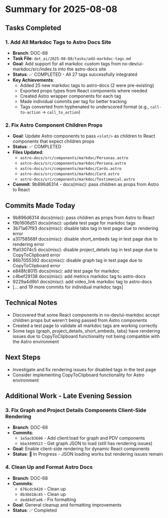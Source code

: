 # Summary for 2025-08-08

## Tasks Completed

### 1. Add All Markdoc Tags to Astro Docs Site
- **Branch**: DOC-68
- **Task File**: `dot_ai/2025-08-08/tasks/add-markdoc-tags.md`
- **Goal**: Add support for all markdoc custom tags from nx-dev/ui-markdoc/src/index.ts into the astro-docs site
- **Status**: ✅ COMPLETED - All 27 tags successfully integrated
- **Key Achievements**:
  - Added 25 new markdoc tags to astro-docs (2 were pre-existing)
  - Exported props types from React components where needed
  - Created Astro wrapper components for each tag
  - Made individual commits per tag for better tracking
  - Tags converted from hyphenated to underscored format (e.g., `call-to-action` → `call_to_action`)

### 2. Fix Astro Component Children Props
- **Goal**: Update Astro components to pass `<slot/>` as children to React components that expect children props
- **Status**: ✅ COMPLETED
- **Files Updated**:
  - `astro-docs/src/components/markdoc/Personas.astro`
  - `astro-docs/src/components/markdoc/Persona.astro`
  - `astro-docs/src/components/markdoc/Cards.astro`
  - `astro-docs/src/components/markdoc/Card.astro`
  - `astro-docs/src/components/markdoc/Testimonial.astro`
- **Commit**: 9b896d6314 - docs(misc): pass children as props from Astro to React

## Commits Made Today
- 9b896d6314 docs(misc): pass children as props from Astro to React
- f9b1606d51 docs(misc): update test page for markdoc tags
- 3b71a67f93 docs(misc): disable tabs tag in test page due to rendering error
- a31758568f docs(misc): disable short_embeds tag in test page due to rendering error
- ffa03074c5 docs(misc): disable project_details tag in test page due to CopyToClipboard error
- 86b7055392 docs(misc): disable graph tag in test page due to CopyToClipboard error
- e848fc8015 docs(misc): add test page for markdoc
- c4bef29138 docs(misc): add metrics markdoc tag to astro-docs
- 9229a4d9b1 docs(misc): add video_link markdoc tag to astro-docs
- [... and 19 more commits for individual markdoc tags]

## Technical Notes
- Discovered that some React components in nx-dev/ui-markdoc accept children props but weren't being passed from Astro components
- Created a test page to validate all markdoc tags are working correctly
- Some tags (graph, project_details, short_embeds, tabs) have rendering issues due to CopyToClipboard functionality not being compatible with the Astro environment

## Next Steps
- Investigate and fix rendering issues for disabled tags in the test page
- Consider implementing CopyToClipboard functionality for Astro environment

## Additional Work - Late Evening Session

### 3. Fix Graph and Project Details Components Client-Side Rendering
- **Branch**: DOC-68  
- **Commits**: 
  - `1e5ac03690` - Add client:load for graph and PDV components
  - `bbe3499523` - Get graph JSON to load (still has rendering issues)
- **Goal**: Enable client-side rendering for dynamic React components
- **Status**: 🔧 In Progress - JSON loading works but rendering issues remain

### 4. Clean Up and Format Astro Docs
- **Branch**: DOC-68
- **Commits**:
  - `676cdc9420` - Clean up
  - `0b30d18c45` - Clean up  
  - `dedd4dfad6` - Fix formatting
- **Goal**: General cleanup and formatting improvements
- **Status**: ✅ Completed